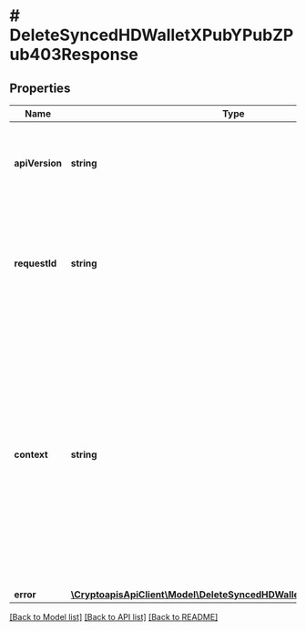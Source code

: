 # # DeleteSyncedHDWalletXPubYPubZPub403Response

## Properties

Name | Type | Description | Notes
------------ | ------------- | ------------- | -------------
**apiVersion** | **string** | Specifies the version of the API that incorporates this endpoint. |
**requestId** | **string** | Defines the ID of the request. The &#x60;requestId&#x60; is generated by Crypto APIs and it&#39;s unique for every request. |
**context** | **string** | In batch situations the user can use the context to correlate responses with requests. This property is present regardless of whether the response was successful or returned as an error. &#x60;context&#x60; is specified by the user. | [optional]
**error** | [**\CryptoapisApiClient\Model\DeleteSyncedHDWalletXPubYPubZPubE403**](DeleteSyncedHDWalletXPubYPubZPubE403.md) |  |

[[Back to Model list]](../../README.md#models) [[Back to API list]](../../README.md#endpoints) [[Back to README]](../../README.md)

